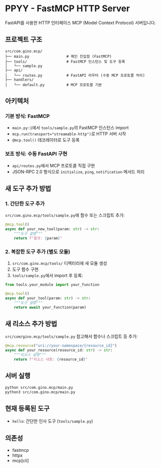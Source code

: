 # PPYY - FastMCP HTTP Server

FastAPI를 사용한 HTTP 인터페이스 MCP (Model Context Protocol) 서버입니다.

## 프로젝트 구조

```
src/com.gino.mcp/
├── main.py                 # 메인 진입점 (FastMCP)
├── tools/                  # FastMCP 인스턴스 및 도구 등록
│   └── sample.py           
├── api/
│   └── routes.py           # FastAPI 라우터 (수동 MCP 프로토콜 처리)
├── handlers/
│   └── default.py          # MCP 프로토콜 기본
```

## 아키텍처

### 기본 방식: FastMCP
- `main.py:1`에서 `tools/sample.py`의 FastMCP 인스턴스 import
- `mcp.run(transport="streamable-http")`로 HTTP 서버 시작
- `@mcp.tool()` 데코레이터로 도구 등록

### 보조 방식: 수동 FastAPI 구현
- `api/routes.py`에서 MCP 프로토콜 직접 구현
- JSON-RPC 2.0 형식으로 `initialize`, `ping`, `notification` 메서드 처리

## 새 도구 추가 방법

### 1. 간단한 도구 추가
`src/com.gino.mcp/tools/sample.py`에 함수 또는 스크립트 추가:

```python
@mcp.tool()
async def your_new_tool(param: str) -> str:
    """도구 설명"""
    return f"결과: {param}"
```

### 2. 복잡한 도구 추가 (별도 모듈)
1. `src/com.gino.mcp/tools/` 디렉터리에 새 모듈 생성
2. 도구 함수 구현
3. `tools/sample.py`에서 import 후 등록:

```python
from tools.your_module import your_function

@mcp.tool()
async def your_tool(param: str) -> str:
    """도구 설명"""
    return await your_function(param)
```

## 새 리소스 추가 방법

`src/com/gino.mcp/tools/sample.py` 참고해서 함수나 스크립트 등 추가:

```python
@mcp.resource("uri://your-namespace/{resource_id}")
async def your_resource(resource_id: str) -> str:
    """리소스 설명"""
    return f"리소스 내용: {resource_id}"
```

## 서버 실행

```bash
python src/com.gino.mcp/main.py
python3 src/com.gino.mcp/main.py
```

## 현재 등록된 도구

- `hello`: 간단한 인사 도구 (`tools/sample.py`)

## 의존성

- fastmcp
- httpx
- mcp[cli]
